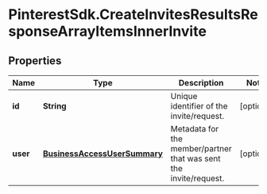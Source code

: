 # PinterestSdk.CreateInvitesResultsResponseArrayItemsInnerInvite

## Properties

Name | Type | Description | Notes
------------ | ------------- | ------------- | -------------
**id** | **String** | Unique identifier of the invite/request. | [optional] 
**user** | [**BusinessAccessUserSummary**](BusinessAccessUserSummary.md) | Metadata for the member/partner that was sent the invite/request. | [optional] 


